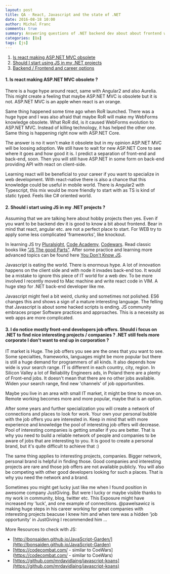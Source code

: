 ```yaml
---
layout: post
title: QA - React, Javascript and the state of .NET 
date: 2016-08-18 10:00
author: Michal Franc
comments: true
summary: Answering questions of .NET backend dev about about frontend world
categories: [Qa]
tags: [js]
---
```


1. [Is react making ASP.NET MVC obsolete](#1)
2. [Should I start using JS in my .NET projects](#2)
3. [Backend / Frontend and career options](#3)

<a name='1'/>

#### 1. Is react making ASP.NET MVC obsolete ?

There is a huge hype around react, same with Angular2 and also Aurelia. This might create a feeling that maybe ASP.NET MVC is obsolete but it is not. ASP.NET MVC is an apple when react is an orange. 

Same thing happened some time ago when RoR launched. There was a huge hype and I was also afraid that maybe RoR will make my WebForms knowledge obsolete. What RoR did, is it caused WebForms evolution to ASP.NET MVC. Instead of killing technology, it has helped the other one. Same thing is happening right now with ASP.NET Core.

The answer is no it won't make it obsolete but in my opinion ASP.NET MVC will be loosing adoption. We still have to wait for new ASP.NET Core to see where it goes and how good it is. I predict a separation of front-end and back-end, soon. Then you will still have ASP.NET in some form on back-end providing API with react on client-side.

Learning react will be beneficial to your career if you want to specialize in web development. With react-native there is also a chance that this knowledge could be useful in mobile world. There is Angular2 with Typescript, this mix would be more friendly to start with as TS is kind of static typed. Feels like C# oriented world. 

<a name='2'/>

#### 2. Should i start using JS in my .NET projects ?

Assuming that we are talking here about hobby projects then yes. Even if you want to be backend dev it is good to know a bit about frontend. Bear in mind that react, angular etc. are not a perfect place to start. For WEB try to apply some less complicated 'frameworks', like knockout.


In learning JS try <a href="https://www.pluralsight.com/">Pluralsight</a>, <a href="https://www.codecademy.com/">Code Academy</a>, <a href="https://www.codewars.com/">Codewars</a>. Read classic books like <a href="https://www.amazon.co.uk/JavaScript-Good-Parts-Douglas-Crockford/dp/0596517742">"JS The good Parts"</a>. After some practice and learning more advanced topics can be found here <a href="https://github.com/getify/You-Dont-Know-JS">You Don't Know JS</a>.

Javascript is eating the world. There is enormous hype. A lot of innovation happens on the client side and with node it invades back-end too. It would be a mistake to ignore this piece of IT world for a web dev. To be more involved I recently moved to Mac machine and write react code in VIM. A huge step for .NET back-end developer like me.

Javascript might feel a bit weird, clunky and sometimes not polished. ES6 changes this and shows a sign of a mature interesting language. The felling that Javascript is about some hacked scripts is ending. JS community embraces proper Software practices and approaches. This is a necessity as web apps are more complicated.

<a name='3'/>

#### 3. I do notice mostly front-end developers job offers. Should i focus on .NET to find nice interesting projects / companies ? .NET still feels more corporate I don't want to end up in corporation ?

IT market is Huge. The job offers you see are the ones that you want to see. Some specialties, frameworks, languages might be more popular but there is still a huge demand for programmers of all kinds. It also depends how wide is your search range. IT is different in each country, city, region. In Silicon Valley a lot of Reliability Engineers ads, in Poland there are a plenty of Front-end jobs. It doesn't mean that there are no other jobs available. Widen your search range, find new 'channels' of job opportunities.

Maybe you live in an area with small IT market, it might be time to move on. Remote working becomes more and more popular, maybe that is an option.

After some years and further specialization you will create a network of connections and places to look for work. Your own your personal bubble with the job offers you are interested in. Keep in mind that with more experience and knowledge the pool of interesting job offers will decrease. Pool of interesting companies is getting smaller if you are better. That is why you need to build a reliable network of people and companies to be aware of jobs that are interesting to you. It is good to create a personal brand, but it's quite difficult to achieve that :)

The same thing applies to interesting projects, companies. Bigger network, personal brand is helpful in finding those. Good companies and interesting projects are rare and those job offers are not available publicly. You will also be competing with other good developers looking for such a places. That is why you need the network and a brand.

Sometimes you might get lucky just like me when I found position in awesome company JustGiving. But were I lucky or maybe visible thanks to my work in community, blog, twitter etc. This Exposure might have increased my 'luck', and one example of connections. @pawelsawicz is making huge steps in his career working for great companies with interesting projects beacuse I knew him and when tere was a hidden 'job opportunity' in JustGiving I recommended him ... 

More Resources to check with JS:

* [http://bonsaiden.github.io/JavaScript-Garden/](http://bonsaiden.github.io/JavaScript-Garden)
* [https://codecombat.com/ - similar to CoeWars](https://codecombat.com/ - similar to CoeWars)
* [https://github.com/mrdavidlaing/javascript-koans](https://github.com/mrdavidlaing/javascript-koans)


